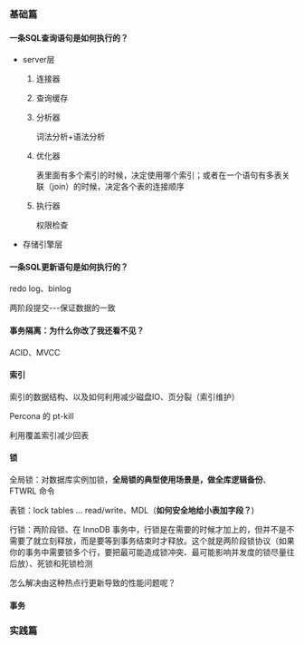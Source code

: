 ### 基础篇

#### 一条SQL查询语句是如何执行的？

- server层

  1. 连接器

  2. 查询缓存

  3. 分析器

     词法分析+语法分析

  4. 优化器

     表里面有多个索引的时候，决定使用哪个索引；或者在一个语句有多表关联（join）的时候，决定各个表的连接顺序

  5. 执行器

     权限检查

- 存储引擎层

#### 一条SQL更新语句是如何执行的？

redo log、binlog

两阶段提交---保证数据的一致

#### 事务隔离：为什么你改了我还看不见？

ACID、MVCC	

#### 索引

索引的数据结构、以及如何利用减少磁盘IO、页分裂（索引维护）

Percona 的 pt-kill

利用覆盖索引减少回表

#### 锁

全局锁：对数据库实例加锁，**全局锁的典型使用场景是，做全库逻辑备份**、FTWRL 命令

表锁：lock tables … read/write、MDL（**如何安全地给小表加字段？**)

行锁：两阶段锁、在 InnoDB 事务中，行锁是在需要的时候才加上的，但并不是不需要了就立刻释放，而是要等到事务结束时才释放。这个就是两阶段锁协议（如果你的事务中需要锁多个行，要把最可能造成锁冲突、最可能影响并发度的锁尽量往后放）、死锁和死锁检测

怎么解决由这种热点行更新导致的性能问题呢？

#### 事务

### 实践篇